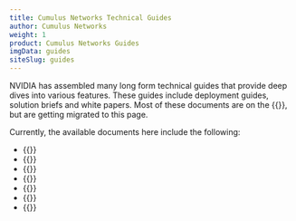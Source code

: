 ```yaml
---
title: Cumulus Networks Technical Guides
author: Cumulus Networks
weight: 1
product: Cumulus Networks Guides
imgData: guides
siteSlug: guides
---
```


NVIDIA has assembled many long form technical guides that provide deep dives into various features. These guides include deployment guides, solution briefs and white papers. Most of these documents are on the {{<exlink url="https://resource.nvidia.com/l/en-us-networking" text="main website">}}, but are getting migrated to this page.

Currently, the available documents here include the following:

- {{<link title="Cumulus Linux VXLAN and EVPN Network Reference Design Guide">}}
- {{<link title="Data Center Interconnect Reference Design Guide">}}
- {{<link title="Data Center Network Automation Quick Start Guide">}}
- {{<link title="Production Ready Automation Guide">}}
- {{<link title="Cumulus Linux Security Guide">}}
- {{<link title="Cumulus Linux Configuration Guide for Ethernet Storage Fabrics">}}
- {{<link title="Cumulus Linux Deployment Guide for VMware NSX-T">}}
